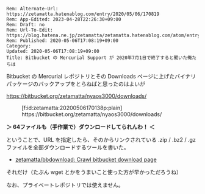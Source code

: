 ```header
Rem: Alternate-Url: https://zetamatta.hatenablog.com/entry/2020/05/06/170819
Rem: App-Edited: 2023-04-28T22:26:30+09:00
Rem: Draft: no
Rem: Url-To-Edit: https://blog.hatena.ne.jp/zetamatta/zetamatta.hatenablog.com/atom/entry/26006613562888469
Rem: Published: 2020-05-06T17:08:19+09:00
Category:
Updated: 2020-05-06T17:08:19+09:00
Title: Bitbucket の Mercurial Support が 2020年7月1日で終了すると聞いた俺たちは
```
Bitbucket の Mercurial レポジトリとその Downloads ページに上げたバイナリパッケージのバックアップをとらねばと思ったのはよいが

https://bitbucket.org/zetamatta/nyaos3000/downloads/

<figure class="figure-image figure-image-fotolife" title="https://bitbucket.org/zetamatta/nyaos3000/downloads/">[f:id:zetamatta:20200506170138p:plain]<figcaption>https://bitbucket.org/zetamatta/nyaos3000/downloads/</figcaption></figure>

**＞ 64ファイルも（手作業で）ダウンロードしてられんわ！ ＜**

ということで、URL を指定したら、そのからリンクされている .zip / .bz2 / .gz ファイルを全部ダウンロードするツールを書いた。

* [zetamatta/bbdownload: Crawl bitbucket download page](https://github.com/zetamatta/bbdownload)

それだけ（たぶん wget とかをうまいこと使った方が早かっただろうね）

なお、プライベートレポジトリでは使えません。
